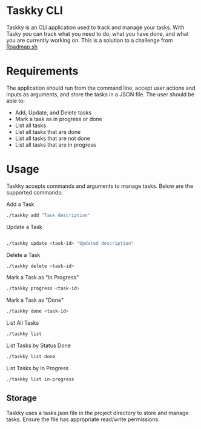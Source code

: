 # Taskky CLI

Taskky is an CLI application used to track and manage your tasks. With Tasky you can track what you need to do, what you have done, and what you are currently working on. This is a solution to a challenge from [Roadmap.sh](https://roadmap.sh/projects/task-tracker)

# Requirements
The application should run from the command line, accept user actions and inputs as arguments, and store the tasks in a JSON file. The user should be able to:

- Add, Update, and Delete tasks
- Mark a task as in progress or done
- List all tasks
- List all tasks that are done
- List all tasks that are not done
- List all tasks that are in progress

# Usage
Taskky accepts commands and arguments to manage tasks. Below are the supported commands:

Add a Task
```bash
./taskky add "Task description"
```
Update a Task

```bash

./taskky update <task-id> "Updated description"
```

Delete a Task
```bash
./taskky delete <task-id>
```
Mark a Task as "In Progress"

```bash
./taskky progress <task-id>
```

Mark a Task as "Done"
```bash
./taskky done <task-id>
```

List All Tasks
```bash
./taskky list
```

List Tasks by Status Done
```bash
./taskky list done
```
List Tasks by In Progress
```bash
./taskky list in-progress
```

## Storage

Taskky uses a tasks.json file in the project directory to store and manage tasks. Ensure the file has appropriate read/write permissions.